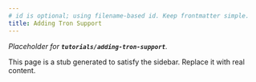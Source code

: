 ```yaml
---
# id is optional; using filename-based id. Keep frontmatter simple.
title: Adding Tron Support
---
```


_Placeholder for **`tutorials/adding-tron-support`**._

This page is a stub generated to satisfy the sidebar.
Replace it with real content.
